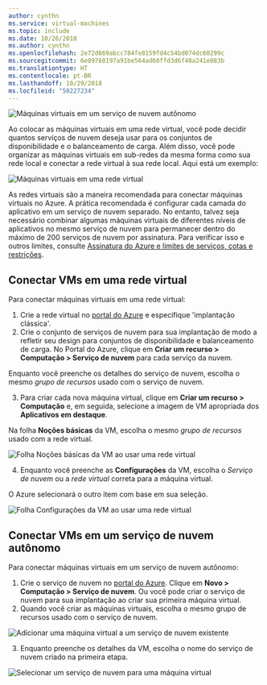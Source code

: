 ```yaml
---
author: cynthn
ms.service: virtual-machines
ms.topic: include
ms.date: 10/26/2018
ms.author: cynthn
ms.openlocfilehash: 2e72d669abcc784fe8159fd4c54bd074dc60299c
ms.sourcegitcommit: 6e09760197a91be564ad60ffd3d6f48a241e083b
ms.translationtype: HT
ms.contentlocale: pt-BR
ms.lasthandoff: 10/29/2018
ms.locfileid: "50227234"
---
```

![Máquinas virtuais em um serviço de nuvem autônomo](./media/virtual-machines-common-classic-connect-vms/CloudServiceExample.png)

Ao colocar as máquinas virtuais em uma rede virtual, você pode decidir quantos serviços de nuvem deseja usar para os conjuntos de disponibilidade e o balanceamento de carga. Além disso, você pode organizar as máquinas virtuais em sub-redes da mesma forma como sua rede local e conectar a rede virtual à sua rede local. Aqui está um exemplo:

![Máquinas virtuais em uma rede virtual](./media/virtual-machines-common-classic-connect-vms/VirtualNetworkExample.png)

As redes virtuais são a maneira recomendada para conectar máquinas virtuais no Azure. A prática recomendada é configurar cada camada do aplicativo em um serviço de nuvem separado. No entanto, talvez seja necessário combinar algumas máquinas virtuais de diferentes níveis de aplicativos no mesmo serviço de nuvem para permanecer dentro do máximo de 200 serviços de nuvem por assinatura. Para verificar isso e outros limites, consulte [Assinatura do Azure e limites de serviços, cotas e restrições](../articles/azure-subscription-service-limits.md).

## <a name="connect-vms-in-a-virtual-network"></a>Conectar VMs em uma rede virtual
Para conectar máquinas virtuais em uma rede virtual:

1. Crie a rede virtual no [portal do Azure](../articles/virtual-network/virtual-networks-create-vnet-classic-pportal.md) e especifique 'implantação clássica'.
2. Crie o conjunto de serviços de nuvem para sua implantação de modo a refletir seu design para conjuntos de disponibilidade e balanceamento de carga. No Portal do Azure, clique em **Criar um recurso > Computação > Serviço de nuvem** para cada serviço da nuvem.

  Enquanto você preenche os detalhes do serviço de nuvem, escolha o mesmo _grupo de recursos_ usado com o serviço de nuvem.

3. Para criar cada nova máquina virtual, clique em **Criar um recurso > Computação** e, em seguida, selecione a imagem de VM apropriada dos **Aplicativos em destaque**.

  Na folha **Noções básicas** da VM, escolha o mesmo _grupo de recursos_ usado com a rede virtual.

  ![Folha Noções básicas da VM ao usar uma rede virtual](./media/virtual-machines-common-classic-connect-vms/CreateVM_Basics_VN.png)

4. Enquanto você preenche as **Configurações** da VM, escolha o _Serviço de nuvem_ ou a _rede virtual_ correta para a máquina virtual.

  O Azure selecionará o outro item com base em sua seleção.

  ![Folha Configurações da VM ao usar uma rede virtual](./media/virtual-machines-common-classic-connect-vms/CreateVM_Settings_VN.png)


## <a name="connect-vms-in-a-standalone-cloud-service"></a>Conectar VMs em um serviço de nuvem autônomo
Para conectar máquinas virtuais em um serviço de nuvem autônomo:

1. Crie o serviço de nuvem no [portal do Azure](http://portal.azure.com). Clique em **Novo > Computação > Serviço de nuvem**. Ou você pode criar o serviço de nuvem para sua implantação ao criar sua primeira máquina virtual.
2. Quando você criar as máquinas virtuais, escolha o mesmo grupo de recursos usado com o serviço de nuvem.

  ![Adicionar uma máquina virtual a um serviço de nuvem existente](./media/virtual-machines-common-classic-connect-vms/CreateVM_Basics_SA.png)

3.  Enquanto preenche os detalhes da VM, escolha o nome do serviço de nuvem criado na primeira etapa.

  ![Selecionar um serviço de nuvem para uma máquina virtual](./media/virtual-machines-common-classic-connect-vms/CreateVM_Settings_SA.png)
